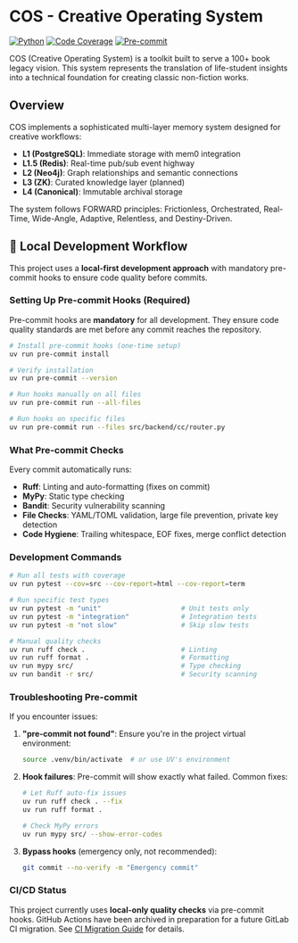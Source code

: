 # COS - Creative Operating System

[![Python](https://img.shields.io/badge/python-3.13-blue.svg)](https://www.python.org/downloads/release/python-3130/)
[![Code Coverage](https://img.shields.io/badge/coverage-86%25-brightgreen.svg)](https://github.com/redrumkev/cos-backend)
[![Pre-commit](https://img.shields.io/badge/pre--commit-enabled-brightgreen?logo=pre-commit&logoColor=white)](https://github.com/pre-commit/pre-commit)

COS (Creative Operating System) is a toolkit built to serve a 100+ book legacy vision. This system represents the translation of life-student insights into a technical foundation for creating classic non-fiction works.

## Overview

COS implements a sophisticated multi-layer memory system designed for creative workflows:
- **L1 (PostgreSQL)**: Immediate storage with mem0 integration
- **L1.5 (Redis)**: Real-time pub/sub event highway
- **L2 (Neo4j)**: Graph relationships and semantic connections
- **L3 (ZK)**: Curated knowledge layer (planned)
- **L4 (Canonical)**: Immutable archival storage

The system follows FORWARD principles: Frictionless, Orchestrated, Real-Time, Wide-Angle, Adaptive, Relentless, and Destiny-Driven.

## 🚀 Local Development Workflow

This project uses a **local-first development approach** with mandatory pre-commit hooks to ensure code quality before commits.

### Setting Up Pre-commit Hooks (Required)

Pre-commit hooks are **mandatory** for all development. They ensure code quality standards are met before any commit reaches the repository.

```bash
# Install pre-commit hooks (one-time setup)
uv run pre-commit install

# Verify installation
uv run pre-commit --version

# Run hooks manually on all files
uv run pre-commit run --all-files

# Run hooks on specific files
uv run pre-commit run --files src/backend/cc/router.py
```

### What Pre-commit Checks

Every commit automatically runs:
- **Ruff**: Linting and auto-formatting (fixes on commit)
- **MyPy**: Static type checking
- **Bandit**: Security vulnerability scanning
- **File Checks**: YAML/TOML validation, large file prevention, private key detection
- **Code Hygiene**: Trailing whitespace, EOF fixes, merge conflict detection

### Development Commands

```bash
# Run all tests with coverage
uv run pytest --cov=src --cov-report=html --cov-report=term

# Run specific test types
uv run pytest -m "unit"                    # Unit tests only
uv run pytest -m "integration"             # Integration tests
uv run pytest -m "not slow"                # Skip slow tests

# Manual quality checks
uv run ruff check .                        # Linting
uv run ruff format .                       # Formatting
uv run mypy src/                           # Type checking
uv run bandit -r src/                      # Security scanning
```

### Troubleshooting Pre-commit

If you encounter issues:

1. **"pre-commit not found"**: Ensure you're in the project virtual environment:
   ```bash
   source .venv/bin/activate  # or use UV's environment
   ```

2. **Hook failures**: Pre-commit will show exactly what failed. Common fixes:
   ```bash
   # Let Ruff auto-fix issues
   uv run ruff check . --fix
   uv run ruff format .

   # Check MyPy errors
   uv run mypy src/ --show-error-codes
   ```

3. **Bypass hooks** (emergency only, not recommended):
   ```bash
   git commit --no-verify -m "Emergency commit"
   ```

### CI/CD Status

This project currently uses **local-only quality checks** via pre-commit hooks. GitHub Actions have been archived in preparation for a future GitLab CI migration. See [CI Migration Guide](docs/ci-migration.md) for details.
